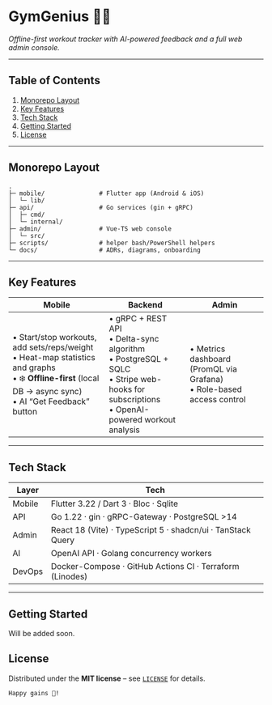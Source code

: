 # GymGenius 🏋️‍♂️

*Offline-first workout tracker with AI-powered feedback and a full web admin console.*

---

## Table of Contents
1. [Monorepo Layout](#monorepo-layout)
2. [Key Features](#key-features)
3. [Tech Stack](#tech-stack)
4. [Getting Started](#getting-started)
5. [License](#license)

---

## Monorepo Layout

```text
.
├─ mobile/               # Flutter app (Android & iOS)
│  └─ lib/
├─ api/                  # Go services (gin + gRPC)
│  ├─ cmd/
│  └─ internal/
├─ admin/                # Vue-TS web console
│  └─ src/
├─ scripts/              # helper bash/PowerShell helpers
└─ docs/                 # ADRs, diagrams, onboarding
````

---

## Key Features

| Mobile                                                                                                                                               | Backend                                                                                                                                         | Admin                                                                                                                                           |
| ---------------------------------------------------------------------------------------------------------------------------------------------------- | ----------------------------------------------------------------------------------------------------------------------------------------------- | ----------------------------------------------------------------------------------------------------------------------------------------------- |
| • Start/stop workouts, add sets/reps/weight<br>• Heat-map statistics and graphs<br>• ❄️ **Offline-first** (local DB → async sync)<br>• AI “Get Feedback” button | • gRPC + REST API<br>• Delta-sync algorithm<br>• PostgreSQL + SQLC<br>• Stripe web-hooks for subscriptions<br>• OpenAI-powered workout analysis | • Metrics dashboard (PromQL via Grafana)<br>• Role-based access control |

---

## Tech Stack

| Layer  | Tech                                          |
| ------ | --------------------------------------------- |
| Mobile | Flutter 3.22 / Dart 3 · Bloc · Sqlite     |
| API    | Go 1.22 · gin · gRPC-Gateway · PostgreSQL >14 |
| Admin  | React 18 (Vite) · TypeScript 5 · shadcn/ui · TanStack Query |
| AI     | OpenAI API · Golang concurrency workers |
| DevOps | Docker-Compose · GitHub Actions CI · Terraform (Linodes) |

---

## Getting Started

Will be added soon. 

## License

Distributed under the **MIT license** – see [`LICENSE`](LICENSE) for details.

```
Happy gains 💪!
```
